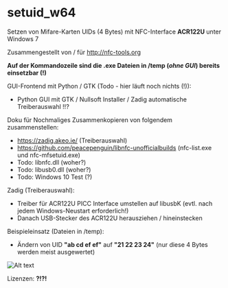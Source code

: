 # setuid_w64
Setzen von Mifare-Karten UIDs (4 Bytes) mit NFC-Interface **ACR122U** unter Windows 7

Zusammengestellt von / für http://nfc-tools.org

**Auf der Kommandozeile sind die .exe Dateien in /temp (*ohne GUI*) bereits einsetzbar (!)**

GUI-Frontend mit Python / GTK (Todo - hier läuft noch nichts (!)):
* Python GUI mit GTK / Nullsoft Installer / Zadig automatische Treiberauswahl !!?

Doku für Nochmaliges Zusammenkopieren von folgendem zusammenstellen:
* https://zadig.akeo.ie/ (Treiberauswahl)
* https://github.com/peacepenguin/libnfc-unofficialbuilds (nfc-list.exe und nfc-mfsetuid.exe)
* Todo: libnfc.dll (woher?)
* Todo: libusb0.dll (woher?)
* Todo: Windows 10 Test (?)

Zadig (Treiberauswahl):
* Treiber für ACR122U PICC Interface umstellen auf libusbK (evtl. nach jedem Windows-Neustart erforderlich!)
* Danach USB-Stecker des ACR122U herausziehen / hineinstecken

Beispieleinsatz (Dateien in /temp): 
* Ändern von UID **"ab cd ef ef"** auf **"21 22 23 24"** (nur diese 4 Bytes werden meist ausgewertet)

![Alt text](https://github.com/mongoq/wsetuid/blob/master/temp/example_use.png?raw=true "Usage")
 
 Lizenzen: **?!?!**
